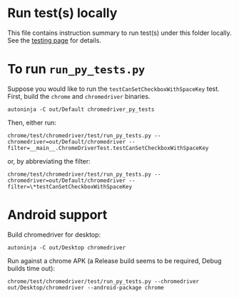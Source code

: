 # Run test(s) locally

This file contains instruction summary to run test(s) under this folder locally.
See the [testing page](../docs/testing.md) for details.

# To run `run_py_tests.py`

Suppose you would like to run the `testCanSetCheckboxWithSpaceKey` test.
First, build the `chrome` and `chromedriver` binaries.

```
autoninja -C out/Default chromedriver_py_tests
```

Then, either run:

```
chrome/test/chromedriver/test/run_py_tests.py --chromedriver=out/Default/chromedriver --filter=__main__.ChromeDriverTest.testCanSetCheckboxWithSpaceKey
```

or, by abbreviating the filter:

```
chrome/test/chromedriver/test/run_py_tests.py --chromedriver=out/Default/chromedriver --filter=\*testCanSetCheckboxWithSpaceKey
```

# Android support

Build chromedriver for desktop:
```
autoninja -C out/Desktop chromedriver
```

Run against a chrome APK (a Release build seems to be required, Debug builds time out):
```
chrome/test/chromedriver/test/run_py_tests.py --chromedriver out/Desktop/chromedriver --android-package chrome
```
